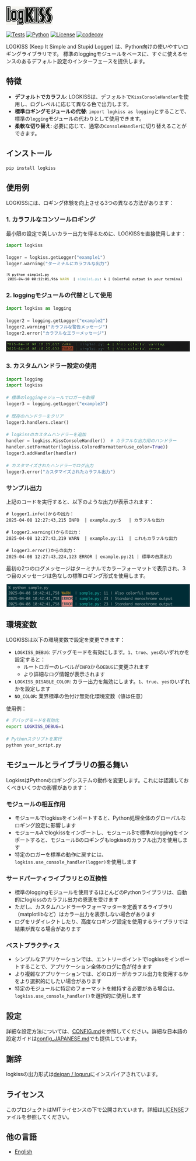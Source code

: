 ![LOGKISS](docs/logkiss-logo-tiny.png)

[![Tests](https://github.com/tkykszk/logkiss/actions/workflows/test.yml/badge.svg)](https://github.com/tkykszk/logkiss/actions/workflows/test.yml) [![Python](https://img.shields.io/badge/python-3.7%20%7C%203.8%20%7C%203.9%20%7C%203.10%20%7C%203.11%20%7C%203.12-blue)](https://www.python.org/) [![License](https://img.shields.io/badge/License-MIT-blue.svg)](https://opensource.org/licenses/MIT) [![codecov](https://codecov.io/gh/tkykszk/logkiss/branch/main/graph/badge.svg)](https://codecov.io/gh/tkykszk/logkiss)

LOGKISS (Keep It Simple and Stupid Logger) は、Python向けの使いやすいロギングライブラリです。
標準のloggingモジュールをベースに、すぐに使えるセンスのあるデフォルト設定のインターフェースを提供します。

## 特徴

- **デフォルトでカラフル**: LOGKISSは、デフォルトで`KissConsoleHandler`を使用し、ログレベルに応じて異なる色で出力します。
- **標準ロギングモジュールの代替**: `import logkiss as logging`とすることで、標準の`logging`モジュールの代わりとして使用できます。
- **柔軟な切り替え**: 必要に応じて、通常の`ConsoleHandler`に切り替えることができます。

## インストール

```bash
pip install logkiss
```

## 使用例

LOGKISSには、ロギング体験を向上させる3つの異なる方法があります：

### 1. カラフルなコンソールロギング

最小限の設定で美しいカラー出力を得るために、LOGKISSを直接使用します：

```python
import logkiss

logger = logkiss.getLogger("example1")
logger.warning("ターミナルにカラフルな出力")
```
![picture 0](images/1744211555459.png)  

### 2. loggingモジュールの代替として使用

```python
import logkiss as logging

logger2 = logging.getLogger("example2")
logger2.warning("カラフルな警告メッセージ")
logger2.error("カラフルなエラーメッセージ")
```

![picture 1](images/1744211946693.png)  

### 3. カスタムハンドラー設定の使用

```python
import logging
import logkiss

# 標準のloggingモジュールでロガーを取得
logger3 = logging.getLogger("example3")

# 既存のハンドラーをクリア
logger3.handlers.clear()

# logkissのカスタムハンドラーを追加
handler = logkiss.KissConsoleHandler()  # カラフルな出力用のハンドラー
handler.setFormatter(logkiss.ColoredFormatter(use_color=True))
logger3.addHandler(handler)

# カスタマイズされたハンドラーでログ出力
logger3.error("カスタマイズされたカラフル出力")
```

### サンプル出力

上記のコードを実行すると、以下のような出力が表示されます：

```text
# logger1.info()からの出力：
2025-04-08 12:27:43,215 INFO  | example.py:5   | カラフルな出力

# logger2.warning()からの出力：
2025-04-08 12:27:43,219 WARN  | example.py:11  | これもカラフルな出力

# logger3.error()からの出力：
2025-04-08 12:27:43,224,123 ERROR | example.py:21 | 標準の白黒出力
```

最初の2つのログメッセージはターミナルでカラーフォーマットで表示され、3つ目のメッセージは色なしの標準ロギング形式を使用します。

![logkiss-terminal-demo](docs/logkiss-terminal-demo.png)

## 環境変数

LOGKISSは以下の環境変数で設定を変更できます：

- `LOGKISS_DEBUG`: デバッグモードを有効にします。`1`、`true`、`yes`のいずれかを設定すると：
  - ルートロガーのレベルが`INFO`から`DEBUG`に変更されます
  - より詳細なログ情報が表示されます
- `LOGKISS_DISABLE_COLOR`: カラー出力を無効にします。`1`、`true`、`yes`のいずれかを設定します
- `NO_COLOR`: 業界標準の色付け無効化環境変数（値は任意）

使用例：
```bash
# デバッグモードを有効化
export LOGKISS_DEBUG=1

# Pythonスクリプトを実行
python your_script.py
```

## モジュールとライブラリの振る舞い

LogkissはPythonのロギングシステムの動作を変更します。これには認識しておくべきいくつかの影響があります：

### モジュールの相互作用

- モジュールでlogkissをインポートすると、Python処理全体のグローバルなロギング設定に影響します
- モジュールAでlogkissをインポートし、モジュールBで標準のloggingをインポートすると、モジュールBのロギングもlogkissのカラフル出力を使用します
- 特定のロガーを標準の動作に戻すには、`logkiss.use_console_handler(logger)`を使用します

### サードパーティライブラリとの互換性

- 標準のloggingモジュールを使用するほとんどのPythonライブラリは、自動的にlogkissのカラフル出力の恩恵を受けます
- ただし、カスタムハンドラーやフォーマッターを定義するライブラリ（matplotlibなど）はカラー出力を表示しない場合があります
- ログをリダイレクトしたり、高度なロギング設定を使用するライブラリでは結果が異なる場合があります

### ベストプラクティス

- シンプルなアプリケーションでは、エントリーポイントでlogkissをインポートすることで、アプリケーション全体のログに色が付きます
- より複雑なアプリケーションでは、どのロガーがカラフル出力を使用するかをより選択的にしたい場合があります
- 特定のモジュールに特定のフォーマットを維持する必要がある場合は、`logkiss.use_console_handler()`を選択的に使用します

## 設定

詳細な設定方法については、[CONFIG.md](CONFIG.md)を参照してください。詳細な日本語の設定ガイドは[config_JAPANESE.md](config_JAPANESE.md)でも提供しています。

## 謝辞

logkissの出力形式は[deigan / loguru](https://github.com/Delgan/loguru)にインスパイアされています。

## ライセンス

このプロジェクトはMITライセンスの下で公開されています。詳細は[LICENSE](LICENSE)ファイルを参照してください。

## 他の言語

- [English](README.md)
